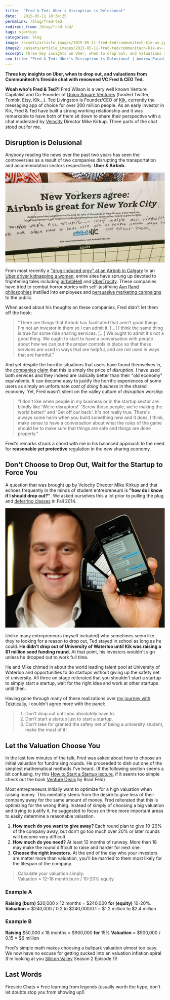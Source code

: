 ```yaml
---
title:  "Fred & Ted: Uber's Disruption is Delusional"
date:   2015-05-11 18:34:25
permalink: /blog/fred-ted
redirect_from: /blog/fred-ted/
tags: startups
categories: blog
image: /assets/article_images/2015-05-11-fred-ted/communitech-kik-uv.jpg
image2: /assets/article_images/2015-05-11-fred-ted/communitech-kik-uv-1000c.png
excerpt: Three key insights on Uber, when to drop out, and valuations I learned from attending a fireside chat with VC Fred Wilson & Kik CEO Ted Livingston.
seo-title: "Fred & Ted: Uber's Disruption is Delusional | Andrew Paradi"
---
```


**Three key insights on Uber, when to drop out, and valuations from Communitech's fireside chat with renowned VC Fred & CEO Ted.**

<strong>Woah who's Fred & Ted?!</strong> Fred Wilson is a very well known Venture Capitalist and Co-Founder of <a href="https://www.usv.com" target="_blank">Union Square Ventures</a> (funded Twitter, Tumblr, Etsy, Kik...). Ted Livingston is Founder/CEO of <a href="http://www.kik.com" target="_blank">Kik</a>, currently the messaging app of choice for over 200 million people. As an early investor in Kik, Fred & Ted have built a strong working relationship and it was remarkable to have both of them sit down to share their perspective with a chat moderated by <a href="http://velocity.uwaterloo.ca" target="_blank">Velocity</a> Director Mike Kirkup. Three parts of the chat stood out for me.

<h2>Disruption is Delusional</h2>
Anybody reading the news over the past two years has seen the controversies as a result of two companies disrupting the transportation and accommodation sectors respectively: <strong>Uber & Airbnb. </strong>

![Defaced Airbnb Poster in New York City, July 2014.  Photo: <a href='http://d.fastcompany.net/multisite_files/fastcompany/poster/2014/07/3033191-poster-p-1-airbnb-ads-guerilla-vigilante.jpg' target='_blank'>FastCompany</a>](/assets/article_images/2015-05-11-fred-ted/airbnb-nyc-poster.jpg)

From most recently a <a href="http://www.theglobeandmail.com/news/alberta/calgary-home-in-ruins-after-airbnb-nightmare/article24182387" target="_blank">"drug-induced orgy" at an Airbnb in Calgary</a> to an <a href="http://valleywag.gawker.com/uber-calls-womans-20-mile-nightmare-abduction-an-ineff-1645819700" target="_blank">Uber driver kidnapping a woman</a>, entire sites have sprung up devoted to frightening tales including <a href="http://www.airbnbhell.com/airbnb-guest-stories" target="_blank">airbnbHell</a> and <a href="http://www.ubertrocity.com/top-10-uber-horror-stories" target="_blank">UberTrocity</a>. These companies have tried to combat horror stories with self-justifying <a href="http://pando.com/2012/10/24/travis-shrugged/?utm_content=buffera9b1c&utm_medium=social&utm_source=twitter.com&utm_campaign=buffer" target="_blank">Ayn Rand philosophies</a> instilled into employees and <a href="http://www.theverge.com/2014/7/14/5896785/hey-new-york-airbnb-wants-to-get-you-in-bed" target="_blank"> persuasive marketing campaigns</a> to the public.

When asked about his thoughts on these companies, Fred didn't let them off the hook:

>"There are things that Airbnb has facilitated that aren't good things.  I'm not an investor in them so I can admit it. [...] I think the same thing is true for some ride sharing services. [...] We ought to admit it's not a good thing. We ought to start to have a conversation with people about how we can put the proper controls in place so that these services are used in ways that are helpful, and are not used in ways that are harmful."

And yet despite the horrific situations that users have found themselves in, the <a href="http://upstart.bizjournals.com/entrepreneurs/hot-shots/2014/11/05/travis-kalanicks-take-no-prisoners-startup.html?page=all" target="_blank">companies</a> <a href="http://www.bloomberg.com/bw/articles/2014-02-20/uber-leads-taxi-industry-disruption-amid-fight-for-riders-drivers" target="_blank">claim</a> that this is simply the price of <em>disruption</em>. I have used both services and they indeed are radically better than their "old economy" equivalents. It can become easy to justify the horrific experiences of some users as simply an unfortunate <em>cost of doing business</em> in the shared economy. Yet, Fred wasn't silent on the valley culture of <em>disruption</em> worship:

>"I don't like when people in my business or in the startup sector are blindly like 'We're disruptors!' 'Screw those people, we're making the world better!' and 'Get off our back'. It's not really true. There's always some harm when you build something new and it does, I think, make sense to have a conversation about what the rules of the game should be to make sure that things are safe and things are done properly."

Fred's remarks struck a chord with me in his balanced approach to the need for <strong>reasonable yet protective</strong> regulation in the new sharing economy.

<h2>Don't Choose to Drop Out, Wait for the Startup to Force You</h2>
A question that was brought up by Velocity Director Mike Kirkup and that echoes frequently in the minds of student entrepreneurs is <strong>"how do I know if I should drop out?"</strong>. We asked ourselves this a lot prior to pulling the plug and <a href="http://andrewparadi.com/2014/10/the-389-day-laurier-bba/">deferring classes</a> in Fall 2014.

![Ted with early Kik apps after raising his Series A in 2011. Photo: <a href='http://betakit.com/39411/' target='_blank'>BetaKit</a>](/assets/article_images/2015-05-11-fred-ted/ted-livingston-kik-phone.jpg)

Unlike many entrepreneurs (myself included) who sometimes seem like they're looking for a reason to drop out, Ted stayed in school as long as he could. <strong>He didn't drop out of University of Waterloo until Kik was raising a $1 million seed funding round.</strong> At that point, his investors wouldn't sign unless he dropped out to work full time.

He and Mike chimed in about the world leading talent pool at University of Waterloo and opportunities to do startups without giving up the safety net of university. All three on stage reiterated that you shouldn't start a startup to simply start a startup, wait for the right idea and work at other startups until then.

Having gone through many of these realizations over <a href="/blog/lessons-from-behind-the-curtain/">my journey with Teknically</a>, I couldn't agree more with the panel:
> 1. Don't drop out until you absolutely have to.
> 2. Don't start a startup just to start a startup.
> 3. Don't take for granted the safety net of being a university student, make the most of it!

<h2>Let the Valuation Choose You</h2>
In the last few minutes of the talk, Fred was asked about how to choose an initial valuation for fundraising rounds. He proceeded to dish out one of the simplest mathematical methods I've heard. (If the following section seems a bit confusing, try this <a href="https://youtu.be/EHzvmyMJEK4" target="_blank">How to Start a Startup lecture</a>, if it seems too simple check out the book <a href="http://www.amazon.com/exec/obidos/ASIN/0470929820/domofa-20" target="_blank">Venture Deals</a> by Brad Feld)

Most entrepreneurs initially want to optimize for a high valuation when raising money. This mentality stems from the desire to give less of their company away for the same amount of money. Fred reiterated that this is optimizing for the wrong thing. Instead of simply of choosing a big valuation and trying to justify it, he suggested to focus on three more important areas to easily determine a reasonable valuation.

1. <strong>How much do you want to give away?</strong> Each round plan to give 10-20% of the company away, but don't go too much over 20% or later rounds will become very difficult.
2. <strong>How much do you need?</strong> At least 12 months of runway. More than 18 may make the round difficult to raise and harder for next one.
3. <strong>Choose the right investors.</strong> At the end of the day who your investors are matter more than valuation, you'll be married to them most likely for the lifespan of the company.

>Calculate your valuation simply: <br/>Valuation = 12-18 month burn / 10-20% equity

<h3>Example A</h3>
<strong>Raising (burn)</strong> $20,000 x 12 months = $240,000 <strong>for (equity)</strong> 10-20%.
<strong>Valuation</strong> = $240,000 / 0.2 to $240,000/0.1 = $1.2 million to $2.4 million

<h3>Example B</h3>
<strong>Raising</strong> $50,000 x 18 months = $900,000 <strong>for</strong> 15%
<strong>Valuation</strong> = $900,000 / 0.15 = $6 million

Fred's simple math makes choosing a ballpark valuation almost too easy. We now have no excuse for getting sucked into an valuation inflation spiral (I'm looking at you <a href="https://youtu.be/a9ToqUSfkv8" target="_blank">Silicon Valley</a> Season 2 Episode 1)!

<h2>Last Words</h2>
Fireside Chats = Free learning from legends (usually worth the hype, don't let doubts stop you from showing up!)
